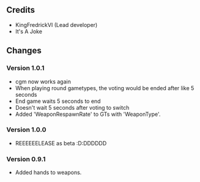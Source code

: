 
## Credits ##

* KingFredrickVI (Lead developer)
* It's A Joke

## Changes ##

### Version 1.0.1 ###

* cgm now works again
* When playing round gametypes, the voting would be ended after like 5 seconds
* End game waits 5 seconds to end
* Doesn't wait 5 seconds after voting to switch
* Added 'WeaponRespawnRate' to GTs with 'WeaponType'.

### Version 1.0.0 ###

* REEEEEELEASE as beta :D:DDDDDD

### Version 0.9.1 ###

* Added hands to weapons.
